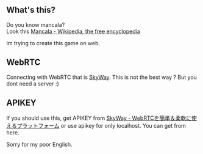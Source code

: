 ## What's this?
Do you know mancala?  
Look this [Mancala - Wikipedia, the free encyclopedia](http://en.wikipedia.org/wiki/Mancala)

Im trying to create this game on web.

## WebRTC
Connecting with WebRTC that is [SkyWay](http://nttcom.github.io/skyway/). This is not the best way ? But you dont need a server :)

## APIKEY
If you should use this, get APIKEY from [SkyWay - WebRTCを簡単＆柔軟に使えるプラットフォーム](http://nttcom.github.io/skyway/) or use apikey for only localhost. You can get from here.

Sorry for my poor English.